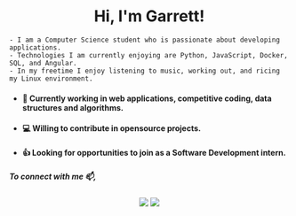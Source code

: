 <h1 align="center">Hi, I'm Garrett!</h1>

```
- I am a Computer Science student who is passionate about developing applications. 
- Technologies I am currently enjoying are Python, JavaScript, Docker, SQL, and Angular. 
- In my freetime I enjoy listening to music, working out, and ricing my Linux environment.
```


- <h4>🔭 Currently working in web applications, competitive coding, data structures and algorithms.</h4>
- <h4>💻 Willing to contribute in opensource projects.</h4>
- <h4>👍 Looking for opportunities to join as a Software Development intern.</h4>

<h5>To connect with me 📫,</h5>
<p align="center">
<a href="https://www.linkedin.com/in/garrett-leising-501425159/" target="blank"><img src="https://img.shields.io/badge/linkedin-%230077B5.svg?&style=for-the-badge&logo=linkedin&logoColor=white" /></a>
<a href="https://www.garrettleising.net/" target="blank"><img src ="https://img.shields.io/badge/portfolio-web-%23.svg?&style=for-the-badge&logo=&logoColor=white%22"></a>
</p>


<!--
![Garrett's github stats](https://github-readme-stats.vercel.app/api?username=garrettleising&show_icons=true&theme=tokyonight)

**garrettleising/garrettleising** is a ✨ _special_ ✨ repository because its `README.md` (this file) appears on your GitHub profile.

Here are some ideas to get you started:

- 🔭 I’m currently working on ...
- 🌱 I’m currently learning ...
- 👯 I’m looking to collaborate on ...
- 🤔 I’m looking for help with ...
- 💬 Ask me about ...
- 📫 How to reach me: ...
- 😄 Pronouns: ...
- ⚡ Fun fact: ...
-->
